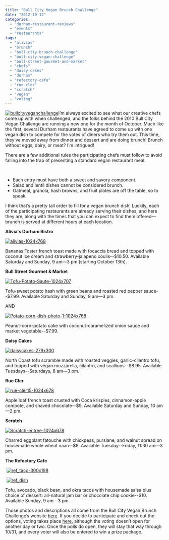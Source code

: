 ```yaml
---
title: "Bull City Vegan Brunch Challenge"
date: "2012-10-12"
categories: 
  - "durham-restaurant-reviews"
  - "events"
  - "restaurants"
tags: 
  - "alivias"
  - "brunch"
  - "bull-city-brunch-challenge"
  - "bull-city-vegan-challenge"
  - "bull-street-gourmet-and-market"
  - "chefs"
  - "daisy-cakes"
  - "durham"
  - "refectory-cafe"
  - "rue-cler"
  - "scratch"
  - "vegan"
  - "voting"
---
```


[![](http://s3.amazonaws.com/thegourmez-wpmedia/2012/10/bullcityveganchallenge.jpg "bullcityveganchallenge")](http://s3.amazonaws.com/thegourmez-wpmedia/2012/10/bullcityveganchallenge.jpg)I’m always excited to see what our creative chefs come up with when challenged, and the folks behind the 2010 Bull City Vegan Challenge are running a new one for the month of October. Much like the first, several Durham restaurants have agreed to come up with one vegan dish to compete for the votes of diners who try them out. This time, they’ve moved away from dinner and dessert and are doing brunch! Brunch without eggs, dairy, or meat? I’m intrigued!

There are a few additional rules the participating chefs must follow to avoid falling into the trap of presenting a standard vegan restaurant meal:

 

- Each entry must have both a sweet and savory component.
- Salad and lentil dishes cannot be considered brunch.
- Oatmeal, granola, hash browns, and fruit plates are off the table, so to speak.

I think that’s a pretty tall order to fill for a vegan brunch dish! Luckily, each of the participating restaurants are already serving their dishes, and here they are, along with the times that you can expect to find them offered—brunch is served at different hours at each location.

**Alivia's Durham Bistro**

[![](http://s3.amazonaws.com/thegourmez-wpmedia/2012/10/alivias-1024x768.jpg "alivias-1024x768")](http://s3.amazonaws.com/thegourmez-wpmedia/2012/10/alivias-1024x768.jpg)

Bananas Foster french toast made with focaccia bread and topped with coconut ice cream and strawberry-jalapeno coulis--$10.50. Available Saturday and Sunday, 9 am—3 pm (starting October 13th).

**Bull Street Gourmet & Market**

[![](http://s3.amazonaws.com/thegourmez-wpmedia/2012/10/Tofu-Potato-Saute-1024x707.jpg "Tofu-Potato-Saute-1024x707")](http://s3.amazonaws.com/thegourmez-wpmedia/2012/10/Tofu-Potato-Saute-1024x707.jpg)

Tofu-sweet potato hash with green beans and roasted red pepper sauce--$7.99. Available Saturday and Sunday, 9 am—3 pm.

AND

[![](http://s3.amazonaws.com/thegourmez-wpmedia/2012/10/Potato-corn-dish-photo-1-1024x768.jpg "Potato-corn-dish-photo-1-1024x768")](http://s3.amazonaws.com/thegourmez-wpmedia/2012/10/Potato-corn-dish-photo-1-1024x768.jpg)

Peanut-corn-potato cake with coconut-caramelized onion sauce and market vegetable--$7.99.

**Daisy Cakes**

[![](http://s3.amazonaws.com/thegourmez-wpmedia/2012/10/daisycakes-279x300.jpg "daisycakes-279x300")](http://s3.amazonaws.com/thegourmez-wpmedia/2012/10/daisycakes-279x300.jpg)

North Coast tofu scramble made with roasted veggies, garlic-cilantro tofu, and topped with vegan mozzarella, cilantro, and scallions--$8.95. Available Tuesdays--Saturdays, 8 am—3 pm.

**Rue Cler**

[![](http://s3.amazonaws.com/thegourmez-wpmedia/2012/10/rue-cler15-1024x678.jpg "rue-cler15-1024x678")](http://s3.amazonaws.com/thegourmez-wpmedia/2012/10/rue-cler15-1024x678.jpg)

Apple loaf french toast crusted with Coca krispies, cinnamon-apple compote, and shaved chocolate--$9. Available Saturday and Sunday, 10 am—2 pm.

**Scratch**

[![](http://s3.amazonaws.com/thegourmez-wpmedia/2012/10/Scratch-entree-1024x678.jpg "Scratch-entree-1024x678")](http://s3.amazonaws.com/thegourmez-wpmedia/2012/10/Scratch-entree-1024x678.jpg)

Charred eggplant fatouche with chickpeas, purslane, and walnut spread on housemade whole wheat naan--$8. Available Tuesday--Friday, 11:30 am—3 pm.

**The Refectory Cafe** 

 [![](http://s3.amazonaws.com/thegourmez-wpmedia/2012/10/ref_taco-300x198.jpg "ref_taco-300x198")](http://s3.amazonaws.com/thegourmez-wpmedia/2012/10/ref_taco-300x198.jpg)

 [![](http://s3.amazonaws.com/thegourmez-wpmedia/2012/10/ref_dish.jpeg "ref_dish")](http://s3.amazonaws.com/thegourmez-wpmedia/2012/10/ref_dish.jpeg)

Tofu, avocado, black bean, and okra tacos with housemade salsa plus choice of dessert: all-natural jam bar or chocolate chip cookie--$10. Available Sunday, 9 am—3 pm.

Those photos and descriptions all come from the Bull City Vegan Brunch Challenge’s website [here](http://globalveganchefchallenge.com/durham-nc-2012/). If you decide to participate and check out the options, voting takes place [here](http://globalveganchefchallenge.com/durham-nc-2012-vote/), although the voting doesn’t open for another day or two. Once the polls do open, they will stay that way through 10/31, and every voter will also be entered to win a prize package.
